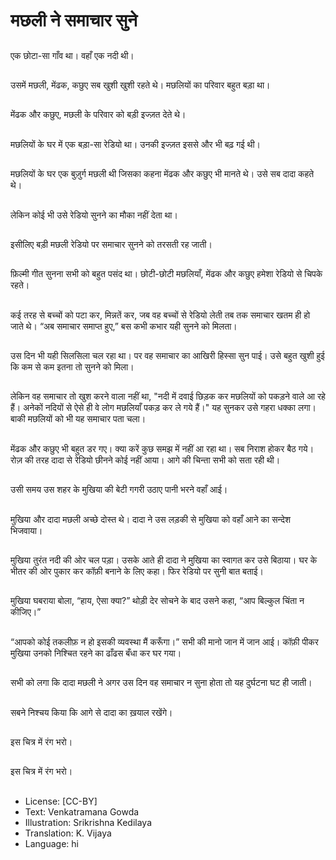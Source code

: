 # मछली ने समाचार सुने

##
एक छोटा-सा गाँव था। वहाँ एक नदी थी। 

##
उसमें मछली, मेंढक, कछुए सब खुशी खुशी रहते थे। मछलियों का परिवार बहुत बड़ा था। 

##
मेंढक और कछुए, मछली के परिवार को बड़ी इज्ज़त देते थे। 

##
मछलियों के घर में एक बड़ा-सा रेडियो था। उनकी इज्ज़त इससे और भी बढ़ गई थी। 

##
मछलियों के घर एक बुज़ुर्ग मछली थी जिसका कहना मेंढक और कछुए भी मानते थे। उसे सब दादा कहते थे। 

##
लेकिन कोई भी उसे रेडियो सुनने का मौका नहीं देता था। 

##
इसीलिए बड़ी मछली रेडियो पर समाचार सुनने को तरसती रह जाती। 

##
फ़िल्मी गीत सुनना सभी को बहुत पसंद था। छोटी-छोटी मछलियाँ, मेंढक और कछुए हमेशा रेडियो से चिपके रहते। 

##
कई तरह से बच्चों को पटा कर, मिन्नतें कर, जब वह बच्चों से रेडियो लेती तब तक समाचार खतम ही हो जाते थे। “अब समाचार समाप्त हुए,” बस कभी कभार यही सुनने को मिलता। 

##
उस दिन भी यही सिलसिला चल रहा था। पर वह समाचार का आखिरी हिस्सा सुन पाई। उसे बहुत खुशी हुई कि कम से कम इतना तो सुनने को मिला। 

##
लेकिन वह समाचार तो खुश करने वाला नहीं था, "नदी में दवाई छिड़क कर मछलियों को पकड़ने वाले आ रहे हैं। अनेकों नदियों से ऐसे ही वे लोग मछलियाँ पकड़ कर ले गये हैं।" यह सुनकर उसे गहरा धक्का लगा। बाकी मछलियों को भी यह समाचार पता चला। 

##
मेंढक और कछुए भी बहुत डर गए। क्या करें कुछ समझ में नहीं आ रहा था। सब निराश होकर बैठ गये। रोज़ की तरह दादा से रेडियो छीनने कोई नहीं आया। आगे की चिन्ता सभी को सता रही थी। 

##
उसी समय उस शहर के मुखिया की बेटी गगरी उठाए पानी भरने वहाँ आई। 

##
मुखिया और दादा मछली अच्छे दोस्त थे। दादा ने उस लड़की से मुखिया को वहाँ आने का सन्देश भिजवाया। 

##
मुखिया तुरंत नदी की ओर चल पड़ा। उसके आते ही दादा ने मुखिया का स्वागत कर उसे बिठाया। घर के भीतर की ओर पुकार कर कॉफ़ी बनाने के लिए कहा। फिर रेडियो पर सुनी बात बताई। 

##
मुखिया घबराया बोला, “हाय, ऐसा क्या?” थोड़ी देर सोचने के बाद उसने कहा, “आप बिल्कुल चिंता न कीजिए।” 

##
“आपको कोई तकलीफ़ न हो इसकी व्यवस्था मैं करूँगा।” सभी की मानो जान में जान आई। कॉफ़ी पीकर मुखिया उनको निश्‍चित रहने का ढाँढस बँधा कर घर गया। 

##
सभी को लगा कि दादा मछली ने अगर उस दिन वह समाचार न सुना होता तो यह दुर्घटना घट ही जाती। 

##
सबने निश्‍चय किया कि आगे से दादा का ख़याल रखेंगे। 

##
इस चित्र में रंग भरो। 

##
इस चित्र में रंग भरो। 

##
* License: [CC-BY]
* Text: Venkatramana Gowda
* Illustration: Srikrishna Kedilaya
* Translation: K. Vijaya
* Language: hi
